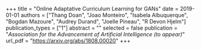 +++
title = "Online Adaptative Curriculum Learning for GANs"
date = 2019-01-01
authors = ["Thang Doan", "Joao Monteiro", "Isabela Albuquerque", "Bogdan Mazoure", "Audrey Durand", "Joelle Pineau", "R Devon Hjelm"]
publication_types = ["1"]
abstract = ""
selected = false
publication = "*Association for the Advancement of Artificial Intelligence (to appear)*"
url_pdf = "https://arxiv.org/abs/1808.00020"
+++

